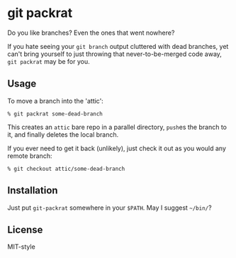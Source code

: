 git packrat
===========

Do you like branches? Even the ones that went nowhere?

If you hate seeing your `git branch` output cluttered with dead
branches, yet can't bring yourself to just throwing that
never-to-be-merged code away, `git packrat` may be for you.

Usage
-----

To move a branch into the 'attic':

    % git packrat some-dead-branch

This creates an `attic` bare repo in a parallel directory,
`push`es the branch to it, and finally deletes the
local branch.

If you ever need to get it back (unlikely), just check it out
as you would any remote branch:

    % git checkout attic/some-dead-branch

Installation
------------

Just put `git-packrat` somewhere in your `$PATH`. May I suggest `~/bin/`?

License
-------

MIT-style
